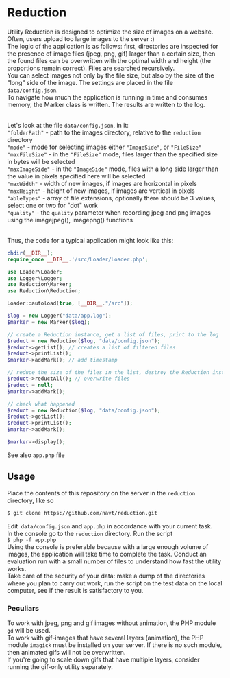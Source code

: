 # Reduction

Utility Reduction is designed to optimize the size of images on a website. Often, users upload too large images to the server :) <br>
The logic of the application is as follows: first, directories are inspected for the presence of image files (jpeg, png, gif) larger than a certain size, then the found files can be overwritten with the optimal width and height (the proportions remain correct). Files are searched recursively. <br>
You can select images not only by the file size, but also by the size of the "long" side of the image. The settings are placed in the file `data/config.json`. <br>
To navigate how much the application is running in time and consumes memory, the Marker class is written. The results are written to the log. <br> <br>

Let's look at the file `data/config.json`, in it: <br>
`"folderPath"` - path to the images directory, relative to the `reduction` directory <br>
`"mode"` - mode for selecting images either `"ImageSide"`, or `"FileSize"` <br>
`"maxFileSize"` - in the `"FileSize"` mode, files larger than the specified size in bytes will be selected <br>
`"maxImageSide"` - in the `"ImageSide"` mode, files with a long side larger than the value in pixels specified here will be selected <br>
`"maxWidth"` - width of new images, if images are horizontal in pixels<br>
`"maxHeight"` - height of new images, if images are vertical in pixels<br>
`"ableTypes"` - array of file extensions, optionally there should be 3 values, select one or two for "dot" work <br>
`"quality"` - the `quality` parameter when recording jpeg and png images using the imagejpeg(), imagepng() functions<br><br>

Thus, the code for a typical application might look like this:<br>

```php
chdir(__DIR__);
require_once __DIR__.'/src/Loader/Loader.php';

use Loader\Loader;
use Logger\Logger;
use Reduction\Marker;
use Reduction\Reduction;

Loader::autoload(true, [__DIR__."/src"]);

$log = new Logger("data/app.log");
$marker = new Marker($log);

// create a Reduction instance, get a list of files, print to the log
$reduct = new Reduction($log, "data/config.json");
$reduct->getList(); // creates a list of filtered files
$reduct->printList();
$marker->addMark(); // add timestamp

// reduce the size of the files in the list, destroy the Reduction instance
$reduct->reductAll(); // overwrite files
$reduct = null;
$marker->addMark();

// check what happened
$reduct = new Reduction($log, "data/config.json");
$reduct->getList();
$reduct->printList();
$marker->addMark();

$marker->display();
```

See also `app.php` file <br>

## Usage
Place the contents of this repository on the server in the `reduction` directory, like so
```bash
$ git clone https://github.com/navt/reduction.git
```
Edit` data/config.json` and `app.php` in accordance with your current task.<br>
In the console go to the `reduction` directory. Run the script<br>
`$ php -f app.php` <br>
Using the console is preferable because with a large enough volume of images, the application will take time to complete the task. Conduct an evaluation run with a small number of files to understand how fast the utility works.<br>
Take care of the security of your data: make a dump of the directories where you plan to carry out work, run the script on the test data on the local computer, see if the result is satisfactory to you.

### Peculiars
To work with jpeg, png and gif images without animation, the PHP module `gd` will be used.<br>
To work with gif-images that have several layers (animation), the PHP module `imagick` must be installed on your server. If there is no such module, then animated gifs will not be overwritten.<br>
If you're going to scale down gifs that have multiple layers, consider running the gif-only utility separately.